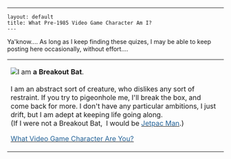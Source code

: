  ---
    layout: default
    title: What Pre-1985 Video Game Character Am I?
    ---

  
<P>Ya'know.... As long as I keep finding these quizes, I may be able to keep posting here occasionally, without effort....</P>
<TABLE>

<TR>
<TD>
<P><A href="http://quiz.ravenblack.net/videogame.pl"><IMG src="http://quiz.ravenblack.net/videogame/10.png" /></A>I am <B>a Breakout Bat</B>.<BR /><BR />I am an abstract sort of creature, who dislikes any sort of restraint. If you try to pigeonhole me, I'll break the box, and come back for more. I don't have any particular ambitions, I just drift, but I am adept at keeping life going along. <BR />(If I were not a Breakout Bat,  I would be <A href="http://quiz.ravenblack.net/videogame.pl?q=1&amp;a=7"><FONT color="#246398">Jetpac Man</FONT></A>.)<BR /></P>
<P><A href="http://quiz.ravenblack.net/videogame.pl"><FONT color="#246398">What Video Game Character Are You?</FONT></A> </P></TD></TR></TABLE>